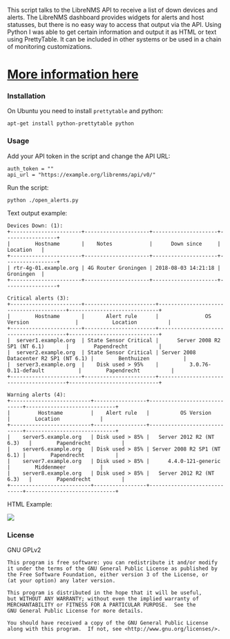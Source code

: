 This script talks to the LibreNMS API to receive a list of down devices and alerts. The LibreNMS dashboard provides widgets for alerts and host statusses, but there is no easy way to access that output via the API. Using Python I was able to get certain information and output it as HTML or text using PrettyTable. It can be included in other systems or be used in a chain of monitoring customizations. 

# [More information here](https://raymii.org/s/software/Python_script_to_talk_to_LibreNMS_API_and_get_alerts_and_hosts.html)

### Installation

On Ubuntu you need to install `prettytable` and python:

	apt-get install python-prettytable python

### Usage

Add your API token in the script and change the API URL:

	auth_token = ""
	api_url = "https://example.org/librenms/api/v0/"

Run the script:

	python ./open_alerts.py

Text output example:

	Devices Down: (1): 
	+-----------------------+---------------------+---------------------+-----------------+
	|        Hostname       |    Notes            |      Down since     |      Location   |
	+-----------------------+---------------------+---------------------+-----------------+
	| rtr-4g-01.example.org | 4G Router Groningen | 2018-08-03 14:21:18 |      Groningen  |
	+-----------------------+---------------------+---------------------+-----------------+

	Critical alerts (3):
	+-----------------------+-----------------------+----------------------------------------+-----------------------------+
	|        Hostname       |       Alert rule      |               OS Version               |           Location          |
	+-----------------------+-----------------------+----------------------------------------+-----------------------------+
	|  server1.example.org  | State Sensor Critical |      Server 2008 R2 SP1 (NT 6.1)       |        Papendrecht          |
	|  server2.example.org  | State Sensor Critical | Server 2008 Datacenter R2 SP1 (NT 6.1) |        Benthuizen           |
	|  server3.example.org  |    Disk used > 95%    |          3.0.76-0.11-default           |        Papendrecht          |
	+-----------------------+-----------------------+----------------------------------------+-----------------------------+

	Warning alerts (4):
	+--------------------------+-----------------+-----------------------------+-----------------------------+
	|         Hostname         |    Alert rule   |          OS Version         |        Location             |
	+--------------------------+-----------------+-----------------------------+-----------------------------+
	|    server5.example.org   | Disk used > 85% |   Server 2012 R2 (NT 6.3)   |        Papendrecht          |
	|    server6.example.org   | Disk used > 85% | Server 2008 R2 SP1 (NT 6.1) |        Papendrecht          |
	|    server7.example.org   | Disk used > 85% |      4.4.0-121-generic      |        Middenmeer           |
	|    server8.example.org   | Disk used > 85% |   Server 2012 R2 (NT 6.3)   |        Papendrecht          |
	+--------------------------+-----------------+-----------------------------+-----------------------------+

HTML Example:

<img src="https://raymii.org/s/inc/img/librenms_api.png" />

### License

GNU GPLv2

	This program is free software: you can redistribute it and/or modify
	it under the terms of the GNU General Public License as published by
	the Free Software Foundation, either version 3 of the License, or
	(at your option) any later version.

	This program is distributed in the hope that it will be useful,
	but WITHOUT ANY WARRANTY; without even the implied warranty of
	MERCHANTABILITY or FITNESS FOR A PARTICULAR PURPOSE.  See the
	GNU General Public License for more details.

	You should have received a copy of the GNU General Public License
	along with this program.  If not, see <http://www.gnu.org/licenses/>.	